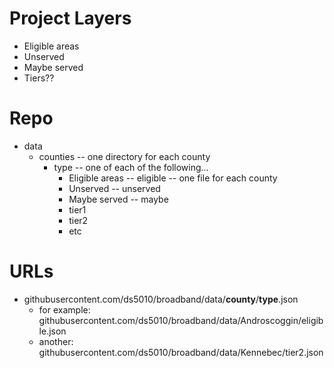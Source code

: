 
# Project Layers

* Eligible areas
* Unserved
* Maybe served
* Tiers??

# Repo

* data
  * counties -- one directory for each county
    * type -- one of each of the following...
      * Eligible areas -- eligible -- one file for each county
      * Unserved -- unserved
      * Maybe served -- maybe
      * tier1
      * tier2
      * etc

# URLs

* githubusercontent.com/ds5010/broadband/data/**county**/**type**.json
  * for example: githubusercontent.com/ds5010/broadband/data/Androscoggin/eligible.json
  * another: githubusercontent.com/ds5010/broadband/data/Kennebec/tier2.json
